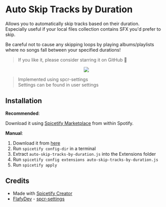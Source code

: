 # Auto Skip Tracks by Duration

Allows you to automatically skip tracks based on their duration.<br>
Especially useful if your local files collection contains SFX you'd prefer to skip.

Be careful not to cause any skipping loops by playing albums/playlists where no songs fall between your specified durations!

> If you like it, please consider starring it on GitHub 🌟

<p align="center">
  <img src="https://github.com/Bergbok/Spicetify-Creations/assets/66174189/95a1539d-cc46-48ad-b238-298950d90fee"/></img>
</p>

> Implemented using spcr-settings<br>
> Settings can be found in user settings

## Installation

**Recommended**: 

Download it using [Spicetify Marketplace](https://github.com/spicetify/spicetify-marketplace) from within Spotify.

**Manual**:

1. Download it from [here](https://github.com/Bergbok/Spicetify-Creations/archive/refs/heads/dist/auto-skip-tracks-by-duration.zip)
2. Run `spicetify config-dir` in a terminal
3. Extract `auto-skip-tracks-by-duration.js` into the Extensions folder
4. Run `spicetify config extensions auto-skip-tracks-by-duration.js`
5. Run `spicetify apply`

## Credits

- Made with [Spicetify Creator](https://github.com/FlafyDev/spicetify-creator)
- [FlafyDev](https://github.com/FlafyDev) - [spcr-settings](https://github.com/FlafyDev/spicetify-creator-plugins/tree/main/packages/spcr-settings)